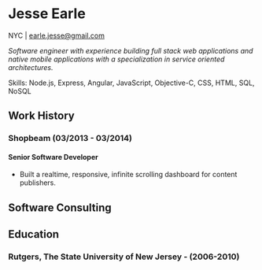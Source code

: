 # Jesse Earle

NYC | earle.jesse@gmail.com

_Software engineer with experience building full stack web applications and native mobile applications with a specialization in service oriented architectures._

Skills: Node.js, Express, Angular, JavaScript, Objective-C, CSS, HTML, SQL, NoSQL

## Work History

### Shopbeam (03/2013 - 03/2014)

#### Senior Software Developer

+ Built a realtime, responsive, infinite scrolling dashboard for content publishers.  

## Software Consulting

## Education

### Rutgers, The State University of New Jersey - (2006-2010)